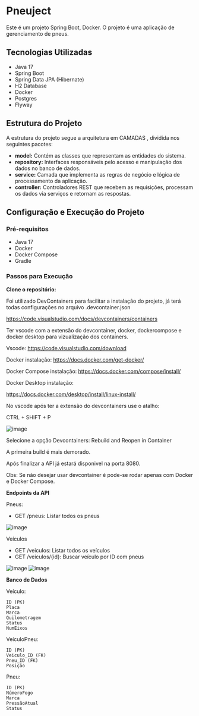 # Pneuject

Este é um projeto Spring Boot, Docker. O projeto é uma aplicação de gerenciamento de pneus.

## Tecnologias Utilizadas

- Java 17
- Spring Boot
- Spring Data JPA (Hibernate)
- H2 Database
- Docker
- Postgres
- Flyway

## Estrutura do Projeto

A estrutura do projeto segue a arquitetura em CAMADAS , dividida nos seguintes pacotes:

-  **model:** Contém as classes que representam as entidades do sistema.
-  **repository:** Interfaces responsáveis pelo acesso e manipulação dos dados no banco de dados.
-  **service:** Camada que implementa as regras de negócio e lógica de processamento da aplicação.
-  **controller:** Controladores REST que recebem as requisições, processam os dados via serviços e retornam as respostas.


## Configuração e Execução do Projeto

### Pré-requisitos

- Java 17
- Docker
- Docker Compose
- Gradle

### Passos para Execução
   **Clone o repositório:**

  Foi utilizado DevContainers para facilitar a instalação do projeto, já terá todas configurações no arquivo .devcontainer.json

  https://code.visualstudio.com/docs/devcontainers/containers

  Ter vscode com a extensão do devcontainer, docker, dockercompose e docker desktop para vizualização dos containers.

  Vscode: 
  https://code.visualstudio.com/download
  
  Docker instalação:
  https://docs.docker.com/get-docker/

  Docker Compose instalação: 
  https://docs.docker.com/compose/install/

  Docker Desktop instalação: 

  https://docs.docker.com/desktop/install/linux-install/

  No vscode após ter a extensão do devcontainers use o atalho:

  CTRL + SHIFT + P

![image](https://github.com/user-attachments/assets/350300ec-1cea-426f-be9a-280ba258a3a9)


  Selecione a opção Devcontainers: Rebuild and Reopen in Container 

  A primeira build é mais demorado. 

  Após finalizar a API já estará disponivel na porta 8080.

  Obs: Se não desejar usar devcontainer é pode-se rodar apenas com Docker e Docker Compose.

  **Endpoints da API**

  Pneus:
  - GET /pneus: Listar todos os pneus

  ![image](https://github.com/user-attachments/assets/4a3fd7ad-0d61-4c07-ba9d-08db8fd0895c)

    
  Veículos
  - GET /veiculos: Listar todos os veículos
  - GET /veiculos/{id}: Buscar veículo por ID com pneus

  ![image](https://github.com/user-attachments/assets/50ba9333-d4bb-4ddd-9c58-9cc758dd4931)
  ![image](https://github.com/user-attachments/assets/bdc66b4e-9f67-4d69-afd4-f47973497b8e)

    

**Banco de Dados**

  Veículo:
  
    ID (PK)
    Placa
    Marca
    Quilometragem
    Status
    NumEixos


  VeículoPneu:
  
    ID (PK)
    Veiculo_ID (FK)
    Pneu_ID (FK)
    Posição



  Pneu:
  
    ID (PK)
    NúmeroFogo
    Marca
    PressãoAtual
    Status

